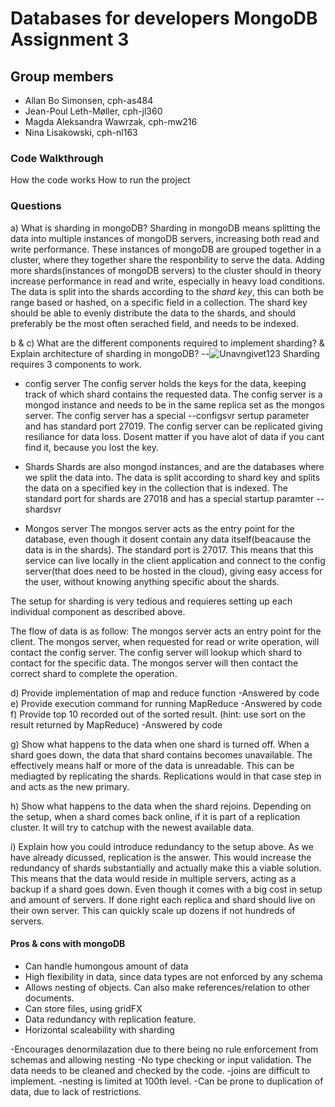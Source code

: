 # Databases for developers MongoDB Assignment 3

## Group members

- Allan Bo Simonsen, cph-as484
- Jean-Poul Leth-Møller, cph-jl360
- Magda Aleksandra Wawrzak, cph-mw216
- Nina Lisakowski, cph-nl163

### Code Walkthrough
How the code works
How to run the project

### Questions
a) What is sharding in mongoDB?
Sharding in mongoDB means splitting the data into multiple instances of mongoDB servers, increasing both read and write performance. These instances of mongoDB are grouped together in a cluster, where they together share the responbility to serve the data. Adding more shards(instances of mongoDB servers) to the cluster should in theory increase performance in read and write, especially in heavy load conditions. The data is split into the shards according to the *shard key*, this can both be range based or hashed, on a specific field in a collection. The shard key should be able to evenly distribute the data to the shards, and should preferably be the most often serached field, and needs to be indexed.

b & c) What are the different components required to implement sharding? & Explain architecture of sharding in mongoDB?
--![Unavngivet123](https://user-images.githubusercontent.com/21145015/158875747-4e1d3f8f-4849-4402-be84-5f35a7aea7e7.png)
Sharding requires 3 components to work.
* config server
The config server holds the keys for the data, keeping track of which shard contains the requested data. The config server is a mongod instance and needs to be in the same replica set as the mongos server. The config server has a special --configsvr sertup parameter and has standard port 27019. The config server can be replicated giving resiliance for data loss. Dosent matter if you have alot of data if you cant find it, because you lost the key.

* Shards
Shards are also mongod instances, and are the databases where we split the data into. The data is split according to shard key and splits the data on a specified key in the collection that is indexed. The standard port for shards are 27018 and has a special startup paramter --shardsvr

* Mongos server
The mongos server acts as the entry point for the database, even though it dosent contain any data itself(beacause the data is in the shards). The standard port is 27017. This means that this service can live locally in the client application and connect to the config server(that does need to be hosted in the cloud), giving easy access for the user, without knowing anything specific about the shards.

The setup for sharding is very tedious and requieres setting up each individual component as described above.

The flow of data is as follow: The mongos server acts an entry point for the client. The mongos server, when requested for read or write operation, will contact the config server. The config server will lookup which shard to contact for the specific data. The mongos server will then contact the correct shard to complete the operation.

d) Provide implementation of map and reduce function
-Answered by code
e) Provide execution command for running MapReduce
-Answered by code
f) Provide top 10 recorded out of the sorted result. (hint: use sort on the result returned by
MapReduce)
-Answered by code

g) Show what happens to the data when one shard is turned off.
When a shard goes down, the data that shard contains becomes unavailable. The effectively means half or more of the data is unreadable. This can be mediagted by replicating the shards. Replications would in that case step in and acts as the new primary.

h) Show what happens to the data when the shard rejoins.
Depending on the setup, when a shard comes back online, if it is part of a replication cluster. It will try to catchup with the newest available data.

i) Explain how you could introduce redundancy to the setup above.
As we have already dicussed, replication is the answer. This would increase the redundancy of shards substantially and actually make this a viable solution. This means that the data would reside in multiple servers, acting as a backup if a shard goes down. Even though it comes with a big cost in setup and amount of servers. If done right each replica and shard should live on their own server. This can quickly scale up dozens if not hundreds of servers.  

#### Pros & cons with mongoDB
- Can handle humongous amount of data
- High flexibility in data, since  data types are not enforced by any schema
- Allows nesting of objects. Can also make references/relation to other documents.
- Can store files, using gridFX
- Data redundancy with replication feature.
- Horizontal scaleability with sharding

-Encourages denormilazation due to there being no rule enforcement from schemas and allowing nesting
-No type checking or input validation. The data needs to be cleaned and checked by the code.
-joins are difficult to implement.
-nesting is limited at 100th level.
-Can be prone to duplication of data, due to lack of restrictions.

